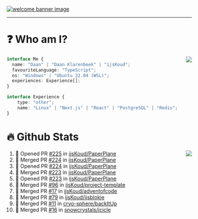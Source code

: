 <h1 align="center" style="display:none;"></h1>

<a href="https://ijskoud.dev/"><img src="https://cdn.ijskoud.dev/files/IIcds5oPKl.png" alt="welcome banner image" /></a>

---

# ❓ Who am I?

<img align="right" src="http://gh-stats.ijskoud.dev/api/top-langs?username=ijsKoud&cache_seconds=1800&layout=compact&hide_border=true&hide_rank=true&show_icons=true&theme=dark&title_color=ffffff&hide_border=true&locale=en" />

```typescript
interface Me {
  name: "Daan" | "Daan Klarenbeek" | "ijsKoud";
  favouriteLanguage: "TypeScript";
  os: "Windows" | "Ubuntu 22.04 (WSL)";
  experiences: Experience[];
}

interface Experience {
    type: "other";
    name: "Linux" | "Next.js" | "React" | "PostgreSQL" | "Redis";
}
```

# 🔥 Github Stats

<img align="right" src="http://gh-stats.ijskoud.dev/api? username=ijsKoud&cache_seconds=1800&hide_border=true&hide_rank=true&show_icons=true&theme=dark&title_color=ffffff&hide_border=true&locale=en">

<!--START_SECTION:activity-->
1. 💪 Opened PR [#225](https://github.com/ijsKoud/PaperPlane/pull/225) in [ijsKoud/PaperPlane](https://github.com/ijsKoud/PaperPlane)
2. 🎉 Merged PR [#224](https://github.com/ijsKoud/PaperPlane/pull/224) in [ijsKoud/PaperPlane](https://github.com/ijsKoud/PaperPlane)
3. 💪 Opened PR [#224](https://github.com/ijsKoud/PaperPlane/pull/224) in [ijsKoud/PaperPlane](https://github.com/ijsKoud/PaperPlane)
4. 🎉 Merged PR [#223](https://github.com/ijsKoud/PaperPlane/pull/223) in [ijsKoud/PaperPlane](https://github.com/ijsKoud/PaperPlane)
5. 💪 Opened PR [#223](https://github.com/ijsKoud/PaperPlane/pull/223) in [ijsKoud/PaperPlane](https://github.com/ijsKoud/PaperPlane)
6. 🎉 Merged PR [#96](https://github.com/ijsKoud/project-template/pull/96) in [ijsKoud/project-template](https://github.com/ijsKoud/project-template)
7. 🎉 Merged PR [#17](https://github.com/ijsKoud/adventofcode/pull/17) in [ijsKoud/adventofcode](https://github.com/ijsKoud/adventofcode)
8. 🎉 Merged PR [#79](https://github.com/ijsKoud/ijsblokje/pull/79) in [ijsKoud/ijsblokje](https://github.com/ijsKoud/ijsblokje)
9. 🎉 Merged PR [#11](https://github.com/cryo-sphere/backItUp/pull/11) in [cryo-sphere/backItUp](https://github.com/cryo-sphere/backItUp)
10. 🎉 Merged PR [#16](https://github.com/snowcrystals/icicle/pull/16) in [snowcrystals/icicle](https://github.com/snowcrystals/icicle)
<!--END_SECTION:activity-->

<h1 align="center" style="display:none;"></h1>
